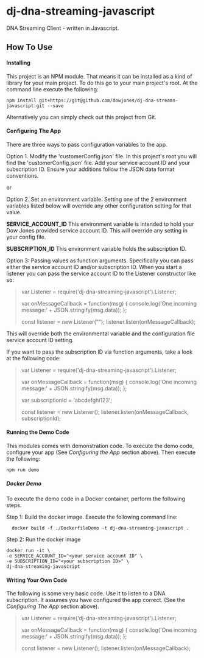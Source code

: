 # dj-dna-streaming-javascript
DNA Streaming Client - written in Javascript.

## How To Use

#### Installing

This project is an NPM module. That means it can be installed as a kind of library for your main project. To do this go to your main project's root. At the command line execute the following:

~~~~
npm install git+https://git@github.com/dowjones/dj-dna-streams-javascript.git --save
~~~~

Alternatively you can simply check out this project from Git.


#### Configuring The App

There are three ways to pass configuration variables to the app.  

Option 1. Modify the 'customerConfig.json' file. In this project's root you will find the 'customerConfig.json' file. Add your service account ID and your subscription ID. Ensure your additions follow the JSON data format conventions.

or

Option 2. Set an environment variable. Setting one of the 2 environment variables listed below will override any other configuration setting for that value.

  **SERVICE_ACCOUNT_ID**
    This environment variable is intended to hold your Dow Jones provided service account ID. This will override any setting in your config file.
    
  **SUBSCRIPTION_ID**
    This environment variable holds the subscription ID.
      

Option 3: Passing values as function arguments. Specifically you can pass either the service account ID and/or subscription ID. When you start a listener you can pass the service account ID to the Listener constructor like so:

> var Listener = require('dj-dna-streaming-javascript').Listener;
>
> var onMessageCallback = function(msg) {
>    console.log('One incoming message:' + JSON.stringify(msg.data));
> };
>
> const listener = new Listener("<YOUR ACCOUNT ID HERE>");
> listener.listen(onMessageCallback);

This will override both the environmental variable and the configuration file service account ID setting.

If you want to pass the subscription ID via function arguments, take a look at the following code:

> var Listener = require('dj-dna-streaming-javascript').Listener;
>
> var onMessageCallback = function(msg) {
>    console.log('One incoming message:' + JSON.stringify(msg.data));
> };
>
> var subscriptionId = 'abcdefghi123'; 
>
> const listener = new Listener();
> listener.listen(onMessageCallback, subscriptionId);


#### Running the Demo Code

This modules comes with demonstration code. To execute the demo code, configure your app (See _Configuring the App_ section above). Then execute the following:

~~~
npm run demo
~~~

##### Docker Demo

To execute the demo code in a Docker container, perform the following steps.

Step 1: Build the docker image. Execute the following command line:

~~~
  docker build -f ./DockerfileDemo -t dj-dna-streaming-javascript .
~~~
  
Step 2: Run the docker image

~~~
docker run -it \
-e SERVICE_ACCOUNT_ID="<your service account ID" \
-e SUBSCRIPTION_ID="<your subscription ID>" \
dj-dna-streaming-javascript
~~~


#### Writing Your Own Code

The following is some very basic code. Use it to listen to a DNA subscription. It assumes you have configured the app correct. (See the *Configuring The App* section above).

> var Listener = require('dj-dna-streaming-javascript').Listener;
>
> var onMessageCallback = function(msg) {
>    console.log('One incoming message:' + JSON.stringify(msg.data));
> };
>
> const listener = new Listener();
> listener.listen(onMessageCallback);
